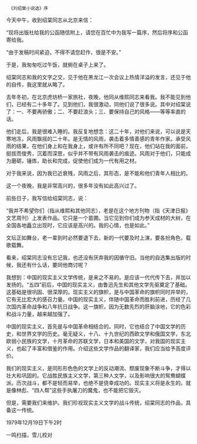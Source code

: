      《刘绍棠小说选》序 

  今天中午，收到绍棠同志从北京来信： 

  “现将出版社给我的公函随信附上，请您在百忙中为我写一篇序，然后将序和公函寄给我。 

  “由于发稿时间紧迫，不得不请您赶作，很是不安。” 

  于是，我匆匆吃过午饭，就俯在桌子上来了。 

  绍棠同志和我的文字之交，见于他在黑龙江一次会议上热情洋溢的发言，还见于他的自传，我这里就从略了。 

  去年冬初，在北京虎坊桥一家旅社，夜晚，他同从维熙同志来看我。我不能见到他们，已经有二十多年了。见到他们，我很激动，同他们说了很多说。其中对绍棠说了：一、不要再骄傲；二、不要赶浪头；三、要保持自己的风格——等等率直的话。 

  他们走后，我是很难入睡的。我反复地想念：这二十年，对他们来说，可以说是天寒地冻，风雨飘摇的二十年。是无情的风雨，袭击着多情善感的青年作家。承受风雨的结果，在他们身上和在我身上，或许有所不同吧？现在，他们站在我的面前，挺拔而俊秀，沉着而深思，似乎并不带有风雨袭击的痕迹。风雨对于他们，只能成为磨砺，锤炼，助长和完成，促使他们成为一代有用之材。 

  对于我来说，因为我已近衰残，风雨之后，其形态，是不能和他们青年人相比的。 

  这一个夜晚，我是非常高兴的，很多年没有如此高兴过了。 

  前些日子，我写信给绍棠同志，说： 

  “我并不希望你们（指从维熙和其他同志），老是在这个地方刊物（指《天津日报》文艺周刊）上发表作品。它只是一个苗圃。当它见到你们成为参天成材的大树，在全国各地矗立出现时，它应该是高兴的。我的心情，也是如此。” 

  文坛正如舞台，老一辈到时必然要退下去，新的一代要及时上演，要各扮角色，载歌载舞。 

  看来，绍棠同志没有忘记我，也还没有厌弃我的因循守旧。当他的自选集出版的时候，我还有什么话，要同他商讨呢？ 

  我想到：中国的现实主义文学传统，是来之不易的。是应该一代代传下去，并加以发扬的。“五四”前后，中国的现实主义，由鲁迅先生和其他文学先驱奠定了基础。这基础是很巩固、很深厚的。现实主义的旗帜，是与中国革命的旗帜同时并举的，它有无比宏大的感召力量。中国的现实主义，伴随中国革命而胜利前进，历经了几次国内革命战争和八年抗日战争。这一旗帜，因为无数先烈的肝脑涂地，它的色彩和战斗力量，越来越加强了。 

  中国的现实主义，首先是与中国革命相结合的。同时，它也结合了中国文学的历史，和世界文学的历史。毫无疑义，十八、十九世纪的西欧文学和俄国文学，东北欧弱小民族的文学，十月革命的苏联文学，日本和美国的文学，对我国的现实主义，也起了丰富和借鉴的作用。介绍这些文学作品的翻译家，我们应当给予高度评价。 

  我们的现实主义，是同形形色色的文学上的反动潮流、颓废现象不断斗争，才得以壮大和巩固的。它战胜民族主义文学，第三种人文学，以及影响很大的鸳鸯蝴蝶派。历次战斗，都不是轻而易举，也绝不是侥幸成功的。现实主义将是永生的。就是像林彪、“四人帮”这些手执屠刀的魔鬼，也不能把它毁灭。 

  但是，需要我们来维护。我们珍视现实主义文学的战斗传统，绍棠同志的作品，具备这一传统。 

  1979年12月19日下午2时 

  一鸣扫描，雪儿校对 

